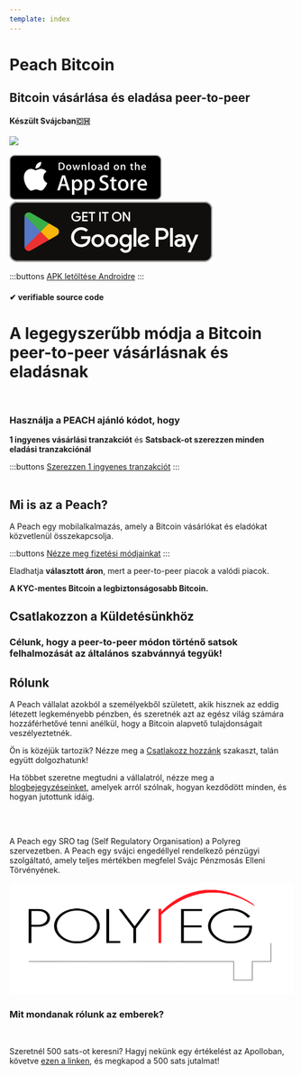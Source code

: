 ```yaml
---
template: index
---
```

<!--[teaser]-->
# Peach Bitcoin
## Bitcoin vásárlása és eladása <span>peer-to-peer</span>
#### Készült Svájcban🇨🇭

<div class="inner-wrap">

![](/img/phones.png)

<div>
  <div class="md:flex items-end">
    <a href="https://testflight.apple.com/join/wfSPFEWG"><img class="h-180px md:h-90px" src="/img/home/download-on-the-app-store.svg" alt="Letöltés az Apple Áruházból"></a>
    <a class="md:ml-4" href="https://play.google.com/store/apps/details?id=com.peachbitcoin.peach.mainnet"><img class "h-180px md:h-90px" src="/img/home/get-it-on-google-play.svg" alt="Töltse le a Google Play-en"></a>
  </div>

  :::buttons
  [APK letöltése Androidre](/apk/)
  :::

</div>

</div>

#### ✔ verifiable source code

<!--[top]-->
# A legegyszerűbb módja a Bitcoin peer-to-peer vásárlásnak és eladásnak
<br>

### Használja a PEACH ajánló kódot, hogy

**1 ingyenes vásárlási tranzakciót** és **Satsback-ot szerezzen minden eladási tranzakciónál**

:::buttons
[Szerezzen 1 ingyenes tranzakciót](https://peachbitcoin.com/referral/?code=PEACH)
:::
<br><br>
## Mi is az a Peach?

A Peach egy mobilalkalmazás, amely a Bitcoin vásárlókat és eladókat közvetlenül összekapcsolja.

:::buttons
[Nézze meg fizetési módjainkat](/hu/how-it-works/#available-payment-methods)
:::

Eladhatja **választott áron**, mert a peer-to-peer piacok a valódi piacok.

**A KYC-mentes Bitcoin a legbiztonságosabb Bitcoin.**

<!--[mission]-->
## Csatlakozzon a Küldetésünkhöz

### Célunk, hogy a peer-to-peer módon történő satsok felhalmozását az általános szabvánnyá tegyük!

<!--[about]-->
## Rólunk

A Peach vállalat azokból a személyekből született, akik hisznek az eddig létezett legkeményebb pénzben, és szeretnék azt az egész világ számára hozzáférhetővé tenni anélkül, hogy a Bitcoin alapvető tulajdonságait veszélyeztetnék.

Ön is közéjük tartozik? Nézze meg a [Csatlakozz hozzánk](/hu/join-us/) szakaszt, talán együtt dolgozhatunk!

Ha többet szeretne megtudni a vállalatról, nézze meg a [blogbejegyzéseinket](/hu/blog/), amelyek arról szólnak, hogyan kezdődött minden, és hogyan jutottunk idáig.

<br><br>

A Peach egy SRO tag (Self Regulatory Organisation) a Polyreg szervezetben. A Peach egy svájci engedéllyel rendelkező pénzügyi szolgáltató, amely teljes mértékben megfelel Svájc Pénzmosás Elleni Törvényének.

![](/img/home/polyreg.png)

### Mit mondanak rólunk az emberek?
<br>
<div id="ap-widget-container" class="ap-widget-container" prod_code="peach" show ="top" bg_color="#FFFFFF" review_bg_color = "#FFFFFF" text_color = "#000000"></div>

Szeretnél 500 sats-ot keresni? Hagyj nekünk egy értékelést az Apolloban, követve [ezen a linken](https://heyapollo.com/invite-review?prod=peach), és megkapod a 500 sats jutalmat!
